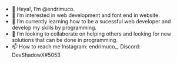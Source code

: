 - 👋 Heya!, I’m @endrimuco. 
- 👀 I’m interested in web development and font end in website.
- 🌱 I’m currently learning how to be a sucessful web developer and develop my skills by programming.
- 💞️ I’m looking to collaborate on helping others and looking for new solutions that can be done in programming.
- 📫 How to reach me Instagram: endrimuco_, Discord: DevShadowX#5053
